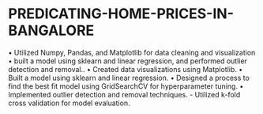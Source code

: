 # PREDICATING-HOME-PRICES-IN-BANGALORE
• Utilized Numpy, Pandas, and Matplotlib for data cleaning and visualization
• built a model using sklearn and linear regression, and performed outlier detection and removal..
• Created data visualizations using Matplotlib.
• Built a model using sklearn and linear regression.
• Designed a process to find the best fit model using GridSearchCV for hyperparameter tuning.
• Implemented outlier detection and removal techniques. - Utilized k-fold cross validation for model
evaluation.
